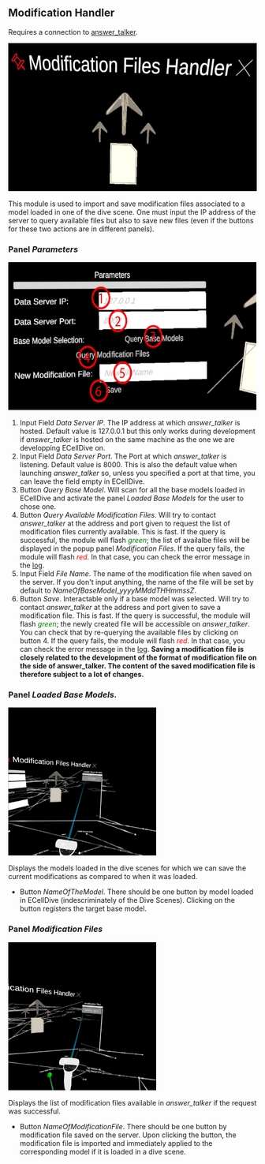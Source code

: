 ## Modification Handler
Requires a connection to [answer_talker](https://github.com/ecell/answer_talker).

<img src="../../../resources/images/modules/modif_handler.jpg" alt="Remote Importer" style="height: 300px;"/>

This module is used to import and save modification files associated to a model loaded in one of the dive scene. One must input the IP address of the server to query available files but also to save new files (even if the buttons for these two actions are in different panels).

### Panel *Parameters*
<img src="../../../resources/images/modules/1x/modif_handler_panel.png" alt="UI point" style="height: 300px;"/>

1. Input Field *Data Server IP*. The IP address at which *answer_talker* is hosted. Default value is 127.0.0.1 but this only works during development if *answer_talker* is hosted on the same machine as the one we are developping ECellDive on.
2. Input Field *Data Server Port*. The Port at which *answer_talker* is listening. Default value is 8000. This is also the default value when launching *answer_talker* so, unless you specified a port at that time, you can leave the field empty in ECellDive.
3. Button *Query Base Model*. Will scan for all the base models loaded in ECellDive and activate the panel *Loaded Base Models* for the user to chose one.
4. Button *Query Available Modification Files*. Will try to contact *answer_talker* at the address and port given to request the list of modification files currently available. This is fast. If the query is successful, the module will flash <span style="color:green">*green*</span>; the list of availalbe files will be displayed in the popup panel *Modification Files*. If the query fails, the module will flash <span style="color:red">*red*</span>. In that case, you can check the error message in the [log](/articles/UserManual/UIMenus/log_menu.html).
5. Input Field *File Name*. The name of the modification file when saved on the server. If you don't input anything, the name of the file will be set by default to *NameOfBaseModel_yyyyMMddTHHmmssZ*. 
6. Button *Save*. Interactable only if a base model was selected.  Will try to contact *answer_talker* at the address and port given to save a modification file. This is fast. If the query is successful, the module will flash <span style="color:green">*green*</span>; the newly created file will be accessible on *answer_talker*. You can check that by re-querying the available files by clicking on button 4. If the query fails, the module will flash <span style="color:red">*red*</span>. In that case, you can check the error message in the [log](/articles/UserManual/UIMenus/log_menu.html). **Saving a modification file is closely related to the development of the format of modification file on the side of answer_talker. The content of the saved modification file is therefore subject to a lot of changes.**

### Panel *Loaded Base Models*.

<img src="../../../resources/images/modules/modif_handler_loadedmodel.jpg" alt="UI point" style="height: 300px;"/>

Displays the models loaded in the dive scenes for which we can save the current modifications as compared to when it was loaded.
- Button *NameOfTheModel*. There should be one button by model loaded in ECellDive (indescriminately of the Dive Scenes). Clicking on the button registers the target base model.

### Panel *Modification Files*

<img src="../../../resources/images/modules/modif_handler_modfile.jpg" alt="UI point" style="height: 300px;"/>

Displays the list of modification files available in *answer_talker* if the request was successful.
- Button *NameOfModificationFile*. There should be one button by modification file saved on the server. Upon clicking the button, the modification file is imported and immediately applied to the corresponding model if it is loaded in a dive scene.
